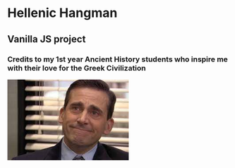 # Hellenic Hangman

## Vanilla JS project

### Credits to my 1st year Ancient History students who inspire me with their love for the Greek Civilization

![alt text](readme-img.jpg)
